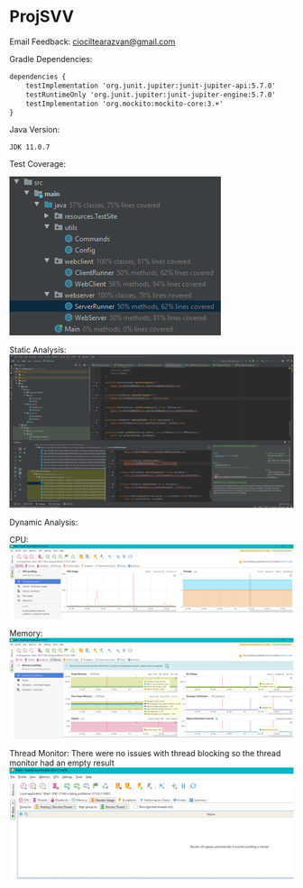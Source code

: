 # ProjSVV

Email Feedback:
ciociltearazvan@gmail.com

Gradle Dependencies:
```
dependencies {
    testImplementation 'org.junit.jupiter:junit-jupiter-api:5.7.0'
    testRuntimeOnly 'org.junit.jupiter:junit-jupiter-engine:5.7.0'
    testImplementation 'org.mockito:mockito-core:3.+'
}
```

Java Version:
```
JDK 11.0.7
```

Test Coverage:

![alt text](SVV_Test_Coverage.png)


Static Analysis:
![alt text](StaticAnalysis.png)


Dynamic Analysis:

CPU:
![alt text](DynamicAnalysisCPU.png)

Memory:
![alt text](DynamicAnalysisMemory.png)

Thread Monitor:
There were no issues with thread blocking so the thread monitor had an empty result
![alt text](DynamicAnalysisMonitor.png)
